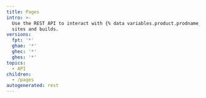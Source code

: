 ```yaml
---
title: Pages
intro: >-
  Use the REST API to interact with {% data variables.product.prodname_pages %}
  sites and builds.
versions:
  fpt: '*'
  ghae: '*'
  ghec: '*'
  ghes: '*'
topics:
  - API
children:
  - /pages
autogenerated: rest
---
```




<!-- Content after this section is automatically generated -->
